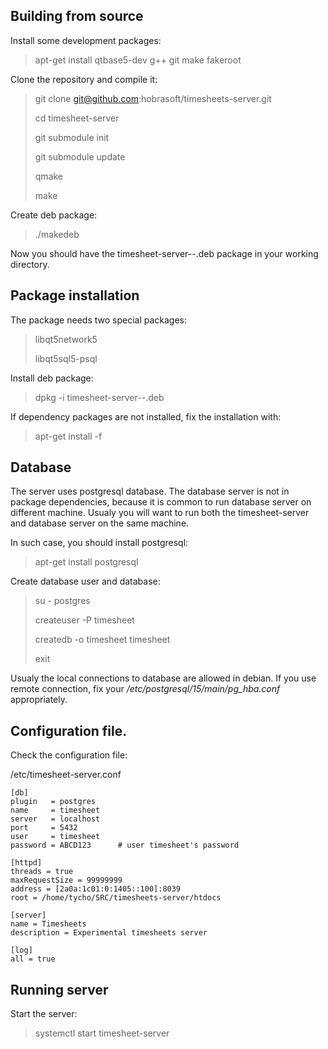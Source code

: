 
## Building from source

Install some development packages:

> apt-get install qtbase5-dev g++ git make fakeroot


Clone the repository and compile it:

> git clone git@github.com:hobrasoft/timesheets-server.git
>
> cd timesheet-server
> 
> git submodule init
>
> git submodule update
>
> qmake
>
> make

Create deb package:

> ./makedeb

Now you should have the timesheet-server-<version>-<architecture>.deb package in your working directory.

## Package installation

The package needs two special packages:
> libqt5network5
>
> libqt5sql5-psql

Install deb package:

> dpkg -i timesheet-server-<version>-<architecture>.deb

If dependency packages are not installed, fix the installation with:

> apt-get install -f

## Database

The server uses postgresql database. The database server is not in package dependencies, because
it is common to run database server on different machine. Usualy you will want to run both the
timesheet-server and database server on the same machine. 

In such case, you should install postgresql:

> apt-get install postgresql

Create database user and database:

> su - postgres
>
> createuser -P timesheet
>
> createdb -o timesheet timesheet
>
> exit

Usualy the local connections to database are allowed in debian. If you use remote connection,
fix your */etc/postgresql/15/main/pg_hba.conf* appropriately.


## Configuration file.

Check the configuration file:

/etc/timesheet-server.conf

    [db]
    plugin   = postgres
    name     = timesheet
    server   = localhost
    port     = 5432
    user     = timesheet
    password = ABCD123      # user timesheet's password

    [httpd]
    threads = true
    maxRequestSize = 99999999
    address = [2a0a:1c01:0:1405::100]:8039
    root = /home/tycho/SRC/timesheets-server/htdocs

    [server]
    name = Timesheets
    description = Experimental timesheets server

    [log]
    all = true


## Running server

Start the server:

> systemctl start timesheet-server


